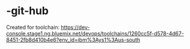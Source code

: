 # -git-hub
Created for toolchain: https://dev-console.stage1.ng.bluemix.net/devops/toolchains/1260cc5f-d578-4d67-8451-2fb8d410b4e6?env_id=ibm%3Ays1%3Aus-south
